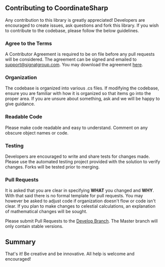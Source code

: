 ## Contributing to CoordinateSharp
Any contribution to this library is greatly appreciated! Developers are encouraged to create issues, ask questions and fork this library. If you wish to contribute to the codebase, please follow the below guidelines. 

### Agree to the Terms

A Contributor Agreement is required to be on file before any pull requests will be considered. The agreement can be signed and emailed to support@signatgroup.com. You may download the agreement [here](https://github.com/Tronald/CoordinateSharp/raw/develop/Signature%20Group%20Contributor%20Agreement.pdf).

### Organization

The codebase is organized into various .cs files. If modifying the codebase, ensure you are familiar with how it is organized so that
items go into the proper area. If you are unsure about something, ask and we will be happy to give guidance.

### Readable Code

Please make code readable and easy to understand. Comment on any obscure object names or code.

### Testing

Developers are encouraged to write and share tests for changes made. Please use the automated testing project provided with the solution to verify changes. Forks will be tested prior to merging.

### Pull Requests

It is asked that you are clear in specifying **WHAT** you changed and **WHY**. With that said there is no formal template for pull requests.
You may however be asked to adjust code if organization doesn't flow or code isn't clear. If you plan to make changes to celestial calculations, an explanation of mathematical changes will be sought.

Please submit Pull Requests to the [Develop Branch](https://github.com/Tronald/CoordinateSharp/tree/develop). The Master branch will only contain stable versions.

## Summary

That's it! Be creative and be innovative. All help is welcome and encouraged!
